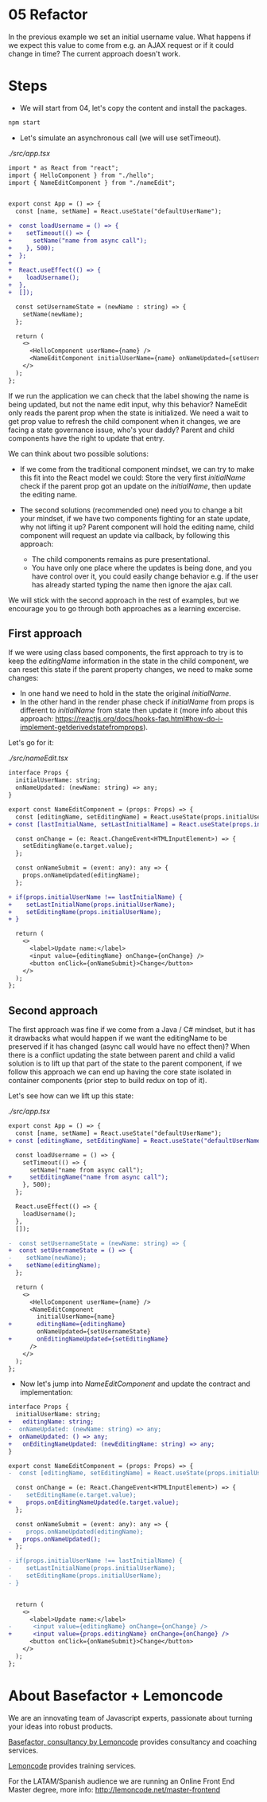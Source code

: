 # 05 Refactor

In the previous example we set an initial username value. What happens if we expect this value to come from e.g. an AJAX request or if it could change in time? The current approach doesn't work.

# Steps

- We will start from   04, let's copy the content and install the packages.

```bash
npm start
```

- Let's simulate an asynchronous call (we will use setTimeout).

_./src/app.tsx_

```diff
import * as React from "react";
import { HelloComponent } from "./hello";
import { NameEditComponent } from "./nameEdit";


export const App = () => {
  const [name, setName] = React.useState("defaultUserName");

+  const loadUsername = () => {
+    setTimeout(() => {
+      setName("name from async call");
+    }, 500);
+  };
+
+  React.useEffect(() => {
+    loadUsername();
+  },
+  []);

  const setUsernameState = (newName : string) => {
    setName(newName);
  };

  return (
    <>
      <HelloComponent userName={name} />
      <NameEditComponent initialUserName={name} onNameUpdated={setUsernameState} />
    </>
  );
};
```

If we run the application we can check that the label showing the name is being updated, but not
the name edit input, why this behavior? NameEdit only reads the parent prop when the state is initialized.
We need a wait to get prop value to refresh the child component when it changes, we are facing a state governance
issue, who's your daddy? Parent and child components have the right to update that entry.

We can think about two possible solutions:

- If we come from the traditional component mindset, we can try to make this fit into the React model we could: Store the very first _initialName_ check if the parent prop got an update on the _initialName_, then update the editing name.

- The second solutions (recommended one) need you to change a bit your mindset, if we have two components fighting
  for an state update, why not lifting it up? Parent component will hold the editing name, child component will
  request an update via callback, by following this approach:

  - The child components remains as pure presentational.
  - You have only one place where the updates is being done, and you have control over it, you could easily change behavior
    e.g. if the user has already started typing the name then ignore the ajax call.

We will stick with the second approach in the rest of examples, but we encourage you to go through both approaches as
a learning excercise.

## First approach

If we were using class based components, the first approach to try is to keep the _editingName_
information in the state in the child component, we can reset this state if the parent property changes, we need to make some changes:

- In one hand we need to hold in the state the original _initialName_.
- In the other hand in the render phase check if _initialName_ from props is different
  to _initialName_ from state then update it (more info about this approach: https://reactjs.org/docs/hooks-faq.html#how-do-i-implement-getderivedstatefromprops).

Let's go for it:

_./src/nameEdit.tsx_

```diff
interface Props {
  initialUserName: string;
  onNameUpdated: (newName: string) => any;
}

export const NameEditComponent = (props: Props) => {
  const [editingName, setEditingName] = React.useState(props.initialUserName);
+ const [lastInitialName, setLastInitialName] = React.useState(props.initialUserName);

  const onChange = (e: React.ChangeEvent<HTMLInputElement>) => {
    setEditingName(e.target.value);
  };

  const onNameSubmit = (event: any): any => {
    props.onNameUpdated(editingName);
  };

+ if(props.initialUserName !== lastInitialName) {
+    setLastInitialName(props.initialUserName);
+    setEditingName(props.initialUserName);
+ }

  return (
    <>
      <label>Update name:</label>
      <input value={editingName} onChange={onChange} />
      <button onClick={onNameSubmit}>Change</button>
    </>
  );
};
```

## Second approach

The first approach was fine if we come from a Java / C# mindset, but it has it drawbacks
what would happen if we want the editingName to be preserved if it has changed (async call
would have no effect then)? When there is a conflict updating the state between parent and child
a valid solution is to lift up that part of the state to the parent component, if we follow
this approach we can end up having the core state isolated in container components (prior step
to build redux on top of it).

Let's see how can we lift up this state:

_./src/app.tsx_

```diff
export const App = () => {
  const [name, setName] = React.useState("defaultUserName");
+ const [editingName, setEditingName] = React.useState("defaultUserName");

  const loadUsername = () => {
    setTimeout(() => {
      setName("name from async call");
+     setEditingName("name from async call");
    }, 500);
  };

  React.useEffect(() => {
    loadUsername();
  },
  []);

-  const setUsernameState = (newName: string) => {
+  const setUsernameState = () => {
-    setName(newName);
+    setName(editingName);
  };

  return (
    <>
      <HelloComponent userName={name} />
      <NameEditComponent
        initialUserName={name}
+       editingName={editingName}
        onNameUpdated={setUsernameState}
+       onEditingNameUpdated={setEditingName}
      />
    </>
  );
};
```

- Now let's jump into _NameEditComponent_ and update the contract and
  implementation:

```diff
interface Props {
  initialUserName: string;
+   editingName: string;
-  onNameUpdated: (newName: string) => any;
+  onNameUpdated: () => any;
+   onEditingNameUpdated: (newEditingName: string) => any;
}
```

```diff
export const NameEditComponent = (props: Props) => {
-  const [editingName, setEditingName] = React.useState(props.initialUserName);

  const onChange = (e: React.ChangeEvent<HTMLInputElement>) => {
-    setEditingName(e.target.value);
+    props.onEditingNameUpdated(e.target.value);
  };

  const onNameSubmit = (event: any): any => {
-    props.onNameUpdated(editingName);
+   props.onNameUpdated();
  };

- if(props.initialUserName !== lastInitialName) {
-    setLastInitialName(props.initialUserName);
-    setEditingName(props.initialUserName);
- }


  return (
    <>
      <label>Update name:</label>
-      <input value={editingName} onChange={onChange} />
+      <input value={props.editingName} onChange={onChange} />
      <button onClick={onNameSubmit}>Change</button>
    </>
  );
};
```

# About Basefactor + Lemoncode

We are an innovating team of Javascript experts, passionate about turning your ideas into robust products.

[Basefactor, consultancy by Lemoncode](http://www.basefactor.com) provides consultancy and coaching services.

[Lemoncode](http://lemoncode.net/services/en/#en-home) provides training services.

For the LATAM/Spanish audience we are running an Online Front End Master degree, more info: http://lemoncode.net/master-frontend
